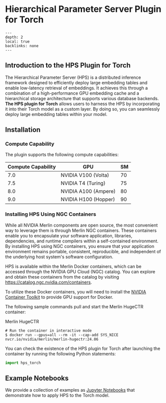 # Hierarchical Parameter Server Plugin for Torch

```{contents}
---
depth: 2
local: true
backlinks: none
---
```

## Introduction to the HPS Plugin for Torch

The Hierarchical Parameter Server (HPS) is a distributed inference framework designed to efficiently deploy large embedding tables and enable low-latency retrieval of embeddings. It achieves this through a combination of a high-performance GPU embedding cache and a hierarchical storage architecture that supports various database backends. **The HPS plugin for Torch** allows users to harness the HPS by incorporating it into their Torch model as a custom layer. By doing so, you can seamlessly deploy large embedding tables within your model.

## Installation

### Compute Capability

The plugin supports the following compute capabilities:

| Compute Capability | GPU                  | SM |
|--------------------|----------------------|-----|
| 7.0                | NVIDIA V100 (Volta)  | 70  |
| 7.5                | NVIDIA T4 (Turing)   | 75  |
| 8.0                | NVIDIA A100 (Ampere) | 80  |
| 9.0                | NVIDIA H100 (Hopper) | 90  |

### Installing HPS Using NGC Containers

While all NVIDIA Merlin components are open source, the most convenient way to leverage them is through Merlin NGC containers. These containers enable you to encapsulate your software application, libraries, dependencies, and runtime compilers within a self-contained environment. By installing HPS using NGC containers, you ensure that your application environment remains portable, consistent, reproducible, and independent of the underlying host system's software configuration.

HPS is available within the Merlin Docker containers, which can be accessed through the NVIDIA GPU Cloud (NGC) catalog. You can explore and obtain these containers from the catalog by visiting <https://catalog.ngc.nvidia.com/containers>.

To utilize these Docker containers, you will need to install the [NVIDIA Container Toolkit](https://github.com/NVIDIA/nvidia-docker) to provide GPU support for Docker.

The following sample commands pull and start the Merlin HugeCTR container:

Merlin HugeCTR
```shell
# Run the container in interactive mode
$ docker run --gpus=all --rm -it --cap-add SYS_NICE nvcr.io/nvidia/merlin/merlin-hugectr:24.06
```

You can check the existence of the HPS plugin for Torch after launching the container by running the following Python statements:
```python
import hps_torch
```

## Example Notebooks

We provide a collection of examples as [Jupyter Notebooks](../hps_torch/notebooks/index.md) that demonstrate how to apply HPS to the Torch model.
